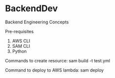 # BackendDev
Backend Engineering Concepts

Pre-requisites
1. AWS CLI
2. SAM CLI
3. Python

Commands to create resource:
sam build -t test.yml

Command to deploy to AWS lambda:
sam deploy
